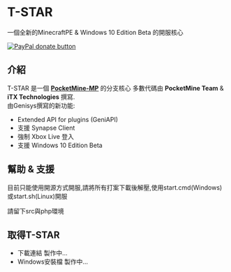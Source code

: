 T-STAR
===================

一個全新的MinecraftPE & Windows 10 Edition Beta 的開服核心

[![PayPal donate button](https://img.shields.io/badge/paypal-donate-yellow.svg)](https://www.paypal.com/cgi-bin/webscr?cmd=_donations&business=itxtechnologiesllc%40gmail%2ecom&lc=GB&item_name=Genisys&currency_code=USD&bn=PP%2dDonationsBF%3abtn_donate_LG%2egif%3aNonHosted)

介紹
-------------
T-STAR 是一個 **[PocketMine-MP](https://github.com/PocketMine/PocketMine-MP)** 的分支核心 多數代碼由 **PocketMine Team** & **iTX Technologies** 撰寫.<br>
由Genisys撰寫的新功能:

* Extended API for plugins (GeniAPI)
* 支援 Synapse Client
* 強制 Xbox Live 登入
* 支援 Windows 10 Edition Beta

幫助 & 支援
-------------
目前只能使用開源方式開服,請將所有打案下載後解壓,使用start.cmd(Windows)或start.sh(Linux)開服

請留下src與php環境

取得T-STAR
-------------
* 下載連結  製作中...
* Windows安裝檔 製作中...
